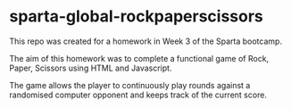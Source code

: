 # sparta-global-rockpaperscissors

This repo was created for a homework in Week 3 of the Sparta bootcamp.

The aim of this homework was to complete a functional game of Rock, Paper, Scissors using HTML and Javascript.

The game allows the player to continuously play rounds against a randomised computer opponent and keeps track of the current score.

